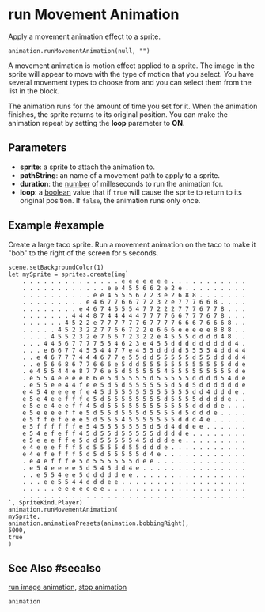 # run Movement Animation

Apply a movement animation effect to a sprite.

```sig
animation.runMovementAnimation(null, "")
```

A movement animation is motion effect applied to a sprite. The image in the
sprite will appear to move with the type of motion that you select. You have several
movement types to choose from and you can select them from the list in the block.

The animation runs for the amount of time you set for it. When the animation finishes, the sprite returns to its original position. You can make the animation repeat by setting the **loop** parameter to **ON**.

## Parameters

* **sprite**: a sprite to attach the animation to.
* **pathString**: an name of a movement path to apply to a sprite.
* **duration**: the [number](/types/number) of milleseconds to run the animation for.
* **loop**: a [boolean](/types/boolean) value that if ``true`` will cause the sprite to return to its original position. If ``false``, the animation runs only once.

## Example #example

Create a large taco sprite. Run a movement animation on the taco to make it "bob"
to the right of the screen for `5` seconds.

```blocks
scene.setBackgroundColor(1)
let mySprite = sprites.create(img`
    . . . . . . . . . . . . . . e e e e e e e . . . . . . . . . . .
    . . . . . . . . . . . . e e 4 5 5 6 6 2 e 2 e . . . . . . . . .
    . . . . . . . . . . e e 4 5 5 5 6 7 2 3 e 2 6 8 8 . . . . . . .
    . . . . . . . . . e 4 6 7 7 6 6 7 7 2 3 2 e 7 7 7 6 6 8 . . . .
    . . . . . . . . e 4 6 7 4 5 5 5 4 7 7 2 2 2 7 7 7 6 7 7 8 . . .
    . . . . . . . 4 4 4 8 7 4 4 4 4 4 7 7 7 7 6 6 7 7 7 6 7 8 . . .
    . . . . . . 4 5 2 2 e 7 7 7 7 7 7 6 7 7 7 7 6 6 6 7 6 6 6 8 . .
    . . . . . 4 5 2 3 2 2 7 7 6 6 7 2 2 e 6 6 6 e e e e e 8 8 8 . .
    . . . . 4 5 5 2 3 2 e 7 6 6 7 2 3 2 2 e 4 5 5 5 d d d d 4 8 . .
    . . . 4 4 5 6 7 7 7 7 5 5 4 6 2 3 e 4 5 5 d d d d d d d d d 4 .
    . . . e 6 6 7 7 4 5 5 4 4 7 7 e 4 5 5 d d d d 5 5 5 5 4 d d 4 4
    . . e 4 6 7 7 7 4 4 4 6 7 7 e 5 5 d d 5 5 5 5 5 d 5 5 d d d d 4
    . . e 5 6 6 8 6 7 7 6 6 6 e 5 d d 5 5 5 5 5 5 5 5 5 5 5 5 d d e
    . e 4 5 5 4 4 e 8 7 7 6 e 5 d 5 5 5 5 5 4 5 5 5 5 5 5 5 5 5 d e
    . e 5 5 4 e e e e 6 6 e 5 d 5 5 5 5 d 5 5 5 5 5 d d d d 5 4 d e
    . e 5 5 e e 4 4 f e e 5 d 5 d 5 5 5 5 5 5 d 5 d 5 d d d d d d e
    e 4 5 4 e e e e f e 4 5 d 5 5 5 5 5 5 5 5 5 5 5 d d 4 d d d e .
    e 5 e 4 e e f f f e 5 d 5 5 5 5 5 5 5 5 d 5 5 5 5 d d d d e . .
    e 5 e e 4 e e f f 4 5 d 5 5 5 5 5 5 5 5 5 5 5 5 d d d d e . . .
    e 5 e e e e f f e 5 d 5 5 d 5 5 5 d 5 5 5 5 d 5 d d d e . . . .
    e 5 f f e f e e e 5 d 5 5 5 4 5 5 5 5 5 5 5 d d d 4 e . . . . .
    e 5 f f f f f f e 5 4 5 5 5 5 5 5 5 d 5 d 4 d d e e . . . . . .
    e 5 4 e f e f f 4 5 d 5 5 d 5 5 5 5 5 d d d d e . . . . . . . .
    e 5 e e e f f e 5 d d 5 5 5 5 5 4 5 d d d e e . . . . . . . . .
    e 4 e e e f f f 5 d 5 5 5 5 d 5 5 d d d e . . . . . . . . . . .
    e 4 e f e f f f 5 d 5 d 5 5 5 5 5 d 4 e . . . . . . . . . . . .
    . e 4 e f f f e 5 d 5 5 5 5 5 5 d e e . . . . . . . . . . . . .
    . e 5 4 e e e e 5 d 5 4 5 d d 4 e . . . . . . . . . . . . . . .
    . . e 5 5 4 e e 5 d d d d d e e . . . . . . . . . . . . . . . .
    . . . e e 5 5 4 4 d d d e e . . . . . . . . . . . . . . . . . .
    . . . . . e e e e e e e . . . . . . . . . . . . . . . . . . . .
    . . . . . . . . . . . . . . . . . . . . . . . . . . . . . . . .
`, SpriteKind.Player)
animation.runMovementAnimation(
mySprite,
animation.animationPresets(animation.bobbingRight),
5000,
true
)
```

## See Also #seealso

[run image animation](/reference/animation/run-image-animation),
[stop animation](/reference/animation/stop-animation)

```package
animation
```

